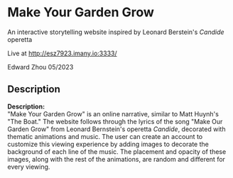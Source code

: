 # Make Your Garden Grow  

An interactive storytelling website inspired by Leonard Berstein's _Candide_ operetta
  
Live at http://esz7923.imany.io:3333/  
  
Edward Zhou 05/2023

Description
---

**Description:**  
"Make Your Garden Grow" is an online narrative, similar to Matt Huynh's "The Boat." The website follows through the lyrics of the song "Make Our Garden Grow" from Leonard Bernstein's operetta _Candide_, decorated with thematic animations and music. The user can create an account to customize this viewing experience by adding images to decorate the background of each line of the music. The placement and opacity of these images, along with the rest of the animations, are random and different for every viewing. 
